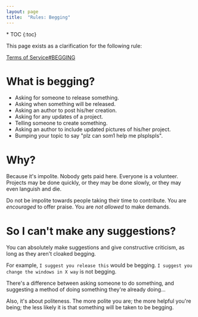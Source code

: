 ```yaml
---
layout: page
title:  "Rules: Begging"
---
```


<div class="toc" markdown="1">
  * TOC
  {:toc}
</div>

This page exists as a clarification for the following rule:

[Terms of Service#BEGGING](/rules/terms-of-service/#begging)


# What is begging?

- Asking for someone to release something.
- Asking when something will be released.
- Asking an author to post his/her creation.
- Asking for any updates of a project.
- Telling someone to create something.
- Asking an author to include updated pictures of his/her project.
- Bumping your topic to say "plz can som1 help me plsplspls".

# Why?
Because it's impolite. Nobody gets paid here. Everyone is a volunteer. Projects may be done quickly, or they may be done slowly, or they may even languish and die. 

Do not be impolite towards people taking their time to contribute. You are *encouraged* to offer praise. You are *not allowed* to make demands.

# So I can't make any suggestions?

You can absolutely make suggestions and give constructive criticism, as long as they aren't cloaked begging.

For example, `I suggest you release this` would be begging. `I suggest you change the windows in X way` is not begging.

There's a difference between asking someone to do something, and suggesting a method of doing something they're already doing...

Also, it's about politeness. The more polite you are; the more helpful you're being; the less likely it is that something will be taken to be begging.